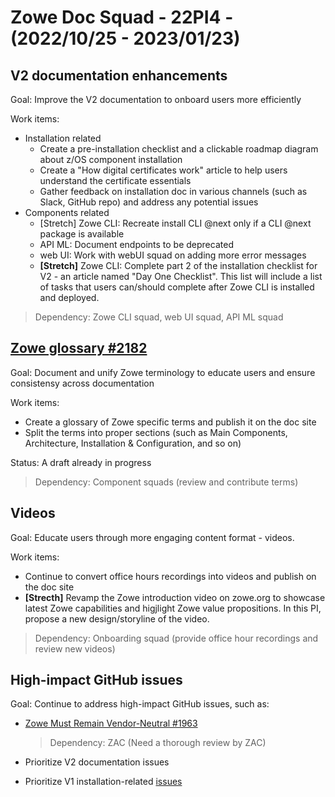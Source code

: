 # Zowe Doc Squad - 22PI4 - (2022/10/25 - 2023/01/23)

## V2 documentation enhancements

Goal: Improve the V2 documentation to onboard users more efficiently

Work items: 

- Installation related
  - Create a pre-installation checklist and a clickable roadmap diagram about z/OS component installation
  - Create a "How digital certificates work" article to help users understand the certificate essentials
  - Gather feedback on installation doc in various channels (such as Slack, GitHub repo) and address any potential issues
- Components related
  - [Stretch] Zowe CLI: Recreate install CLI @next only if a CLI @next package is available
  - API ML: Document endpoints to be deprecated
  - web UI: Work with webUI squad on adding more error messages
  - **[Stretch]** Zowe CLI: Complete part 2 of the installation checklist for V2 - an article named "Day One Checklist". This list will include a list of tasks that users can/should complete after Zowe CLI is installed and deployed. 

> Dependency: Zowe CLI squad, web UI squad, API ML squad

## [Zowe glossary #2182](https://github.com/zowe/docs-site/issues/2182) 

Goal: Document and unify Zowe terminology to educate users and ensure consistensy across documentation

Work items: 

- Create a glossary of Zowe specific terms and publish it on the doc site 
- Split the terms into proper sections (such as Main Components, Architecture, Installation & Configuration, and so on)

Status: A draft already in progress

> Dependency: Component squads (review and contribute terms)

## Videos

Goal: Educate users through more engaging content format - videos. 

Work items: 

- Continue to convert office hours recordings into videos and publish on the doc site
- **[Strecth]** Revamp the Zowe introduction video on zowe.org to showcase latest Zowe capabilities and higjlight Zowe value propositions. In this PI, propose a new design/storyline of the video.

> Dependency: Onboarding squad (provide office hour recordings and review new videos)

## High-impact GitHub issues

Goal: Continue to address high-impact GitHub issues, such as: 

- [Zowe Must Remain Vendor-Neutral #1963](https://github.com/zowe/docs-site/issues/1963)

  > Dependency: ZAC (Need a thorough review by ZAC)

- Prioritize V2 documentation issues
- Prioritize V1 installation-related [issues](https://github.com/zowe/docs-site/issues?q=is%3Aopen+is%3Aissue+label%3A%22area%3A+zos-install-upgrade%22)

